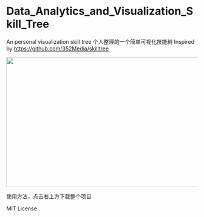 # Data_Analytics_and_Visualization_Skill_Tree
An personal visualization skill tree 
个人整理的一个简单可视化技能树
Inspired by https://github.com/352Media/skilltree

<p align="center">
  <img width="546" height="342" src="https://github.com/Johnnydaszhu/Data_Analytics_and_Visualization_Skill_Tree/blob/master/demo.gif">
</p>

使用方法，点击右上方下载整个项目

MIT License
